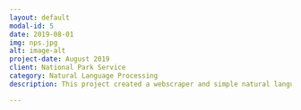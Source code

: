 ```yaml
---
layout: default
modal-id: 5
date: 2019-08-01
img: nps.jpg
alt: image-alt
project-date: August 2019
client: National Park Service
category: Natural Language Processing
description: This project created a webscraper and simple natural language processing search to identify and analyze the transportation information on the 400 U.S. national park websites. It uses a chromedriver webscraper that looks at over 10,000 total NPS websites. The NLP algorithm uses these web pages to carry out a keyword and key phrase search and scoring criteria. Full repo available  <a href="https://github.com/ericenglin/NPS-Website-Scrape">at this location</a>.

---
```

